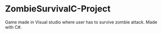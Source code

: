 # ZombieSurvivalC-Project
Game made in Visual studio where user has to survive zombie attack. Made with C#. 
